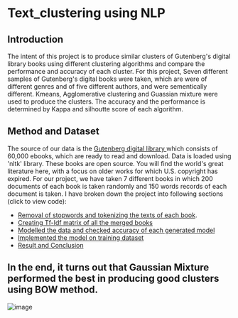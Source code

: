 # Text_clustering using NLP
## Introduction
The intent of this project is to produce similar clusters of Gutenberg's digital library books using different clustering algorithms and compare the performance and accuracy of each cluster. For this project, Seven different samples of Gutenberg's digital books were taken, which are were of different genres and of five different authors, and were sementically different. Kmeans, Agglomerative clustering and Guassian mixture were used to produce the clusters. The accuracy and the performance is determined by Kappa and silhoutte score of each algorithm.
## Method and Dataset
The source of our data is the [Gutenberg digital library ](https://www.gutenberg.org/)which consists of 60,000 ebooks, which are ready to read and download. Data is loaded using 'nltk' library. These books are open source. You will find the world's great literature here, with a focus on older works for which U.S. copyright has expired. For our project, we have taken 7 different books in which 200 documents of each book is taken randomly and 150 words records of each document is taken.
I have broken down the project into following sections (click to view code):
* [Removal of stopwords and tokenizing the texts of each book](https://github.com/Nidhibhati51/NLP_clustering/blob/main/Text_clustering_cleaning.ipynb).
* [Creating Tf-Idf matrix of all the merged books](https://github.com/Nidhibhati51/NLP_clustering/blob/main/Text_Clustering_tf-idf.ipynb)
* [Modelled the data and checked accuracy of each generated model](https://github.com/Nidhibhati51/NLP_clustering/blob/main/Text_clustering_model.ipynb)
* [Implemented the model on training dataset](https://github.com/Nidhibhati51/NLP_clustering/blob/main/Text_Clustering_train_model.ipynb)
* [Result and Conclusion](https://github.com/Nidhibhati51/NLP_clustering/blob/main/Text_Clustering_result.ipynb)
## In the end, it turns out that Gaussian Mixture performed the best in producing good clusters using BOW method.
![image](https://user-images.githubusercontent.com/72065690/138212866-c65489df-6f83-48df-bc04-11fd9e318a80.png)



